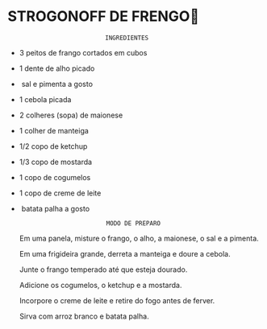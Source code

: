 #	STROGONOFF DE FRENGO:chicken:

                               INGREDIENTES
- 3 peitos de frango cortados em cubos
-  1 dente de alho picado
- ​     sal e pimenta a gosto
-   1 cebola picada
-   2 colheres (sopa) de maionese
-   1 colher de manteiga
-   1/2 copo de ketchup
-   1/3 copo de mostarda
-   1 copo de cogumelos
-   1 copo de creme de leite
- ​     batata palha a gosto

                              MODO DE PREPARO

  Em uma panela, misture o frango, o alho, a maionese, o sal e a pimenta.

  Em uma frigideira grande, derreta a manteiga e doure a cebola.

  Junte o frango temperado até que esteja dourado.

  Adicione os cogumelos, o ketchup e a mostarda.

  Incorpore o creme de leite e retire do fogo antes de ferver.

  Sirva com arroz branco e batata palha.

